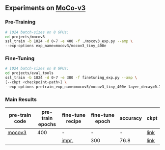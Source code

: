 ## Experiments on [MoCo-v3](https://arxiv.org/abs/2104.02057)

### Pre-Training
```bash
# 1024 batch-sizes on 8 GPUs:
cd projects/mocov3
ssl_train -b 1024 -d 0-7 -e 400 -f ./mocov3_exp.py --amp \
--exp-options exp_name=mocov3/mocov3_tiny_400e
```

### Fine-Tuning

```bash
# 1024 batch-sizes on 8 GPUs:
cd projects/eval_tools
ssl_train -b 1024 -d 0-7 -e 300 -f finetuning_exp.py --amp \
[--ckpt <checkpoint-path>] \
--exp-options pretrain_exp_name=mocov3/mocov3_tiny_400e layer_decay=0.75 weights_prefix=base_encoder
```

### Main Results
|pre-train code |pre-train</br> epochs| fine-tune recipe | fine-tune epoch | accuracy | ckpt |
|---|---|---|---|---|---|
| [mocov3](mocov3_exp.py) | 400 | - | - | - | [link](https://drive.google.com/file/d/1RI0mU-PweAVIXs_hNOx-Xw3VRhN7w6un/view?usp=sharing) |
|  |  | [impr.](../eval_tools/finetuning_exp.py) | 300 | 76.8 | [link](https://drive.google.com/file/d/1WxEQxFhnt6vMZ08ZArof41fAIKRefziE/view?usp=sharing) |